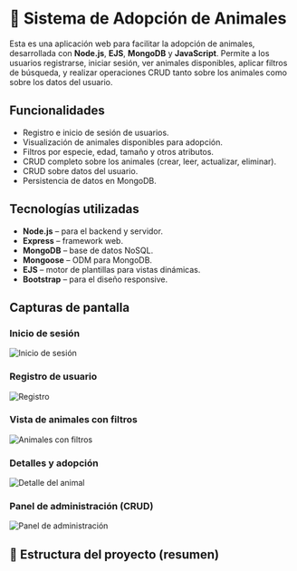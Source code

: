 # 🐾 Sistema de Adopción de Animales

Esta es una aplicación web para facilitar la adopción de animales, desarrollada con **Node.js**, **EJS**, **MongoDB** y **JavaScript**. Permite a los usuarios registrarse, iniciar sesión, ver animales disponibles, aplicar filtros de búsqueda, y realizar operaciones CRUD tanto sobre los animales como sobre los datos del usuario.

##  Funcionalidades

-  Registro e inicio de sesión de usuarios.
-  Visualización de animales disponibles para adopción.
-  Filtros por especie, edad, tamaño y otros atributos.
-  CRUD completo sobre los animales (crear, leer, actualizar, eliminar).
-  CRUD sobre datos del usuario.
-  Persistencia de datos en MongoDB.

##  Tecnologías utilizadas

- **Node.js** – para el backend y servidor.
- **Express** – framework web.
- **MongoDB** – base de datos NoSQL.
- **Mongoose** – ODM para MongoDB.
- **EJS** – motor de plantillas para vistas dinámicas.
- **Bootstrap** – para el diseño responsive.

##  Capturas de pantalla

### Inicio de sesión
![Inicio de sesión](static/images/login.png)

### Registro de usuario
![Registro](static/images/register.png)

### Vista de animales con filtros
![Animales con filtros](static/images/animales_filtros.png)

### Detalles y adopción
![Detalle del animal](static/images/detalle_animal.png)

### Panel de administración (CRUD)
![Panel de administración](static/images/admin_panel.png)

## 📂 Estructura del proyecto (resumen)

